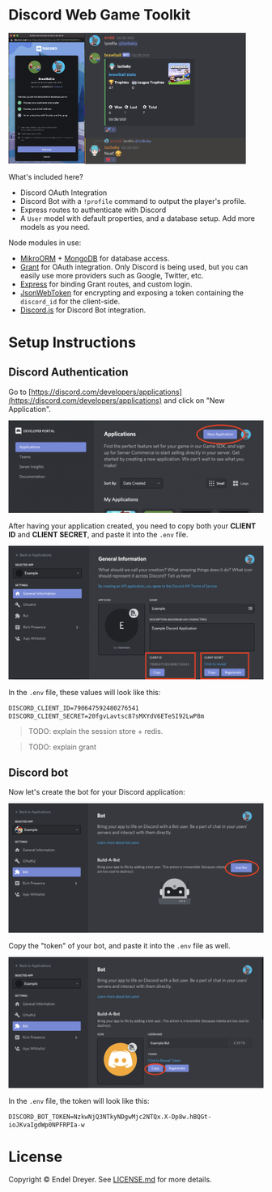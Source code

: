 # Discord Web Game Toolkit

<img src="images/discord-auth.png" width="30%" align="left" />
<img src="images/discord-bot-demo.png" width="63%" />

What's included here?

- Discord OAuth Integration
- Discord Bot with a `!profile` command to output the player's profile.
- Express routes to authenticate with Discord
- A `User` model with default properties, and a database setup. Add more models as you need.

Node modules in use:
- [MikroORM](https://www.npmjs.com/package/@mikro-orm/core) + [MongoDB](https://www.npmjs.com/package/mongodb) for database access.
- [Grant](https://www.npmjs.com/package/grant) for OAuth integration. Only Discord is being used, but you can easily use more providers such as Google, Twitter, etc.
- [Express](https://www.npmjs.com/package/express) for binding Grant routes, and custom login.
- [JsonWebToken](https://www.npmjs.com/package/jsonwebtoken) for encrypting and exposing a token containing the `discord_id` for the client-side.
- [Discord.js](https://www.npmjs.com/package/discord.js) for Discord Bot integration.

# Setup Instructions

## Discord Authentication

Go to [https://discord.com/developers/applications](https://discord.com/developers/applications) and click on "New Application".

![Click on New Application](images/discord-new-application.png)

After having your application created, you need to copy both your **CLIENT ID** and **CLIENT SECRET**, and paste it into the `.env` file.

![Client and Secret](images/discord-application-id.png)

In the `.env` file, these values will look like this:

```
DISCORD_CLIENT_ID=790647592480276541
DISCORD_CLIENT_SECRET=20fgvLavtsc87sMXYdV6ETeSI92LwP8m
```

> TODO: explain the session store + redis.

> TODO: explain grant

## Discord bot

Now let's create the bot for your Discord application:

![Add Bot](images/discord-bot-add.png)

Copy the "token" of your bot, and paste it into the `.env` file as well.

![Add Bot](images/discord-bot-token.png)

In the `.env` file, the token will look like this:

```
DISCORD_BOT_TOKEN=NzkwNjQ3NTkyNDgwMjc2NTQx.X-Dp8w.hBQGt-ioJKvaIgdWp0NPFRPIa-w
```


# License

Copyright © Endel Dreyer. See [LICENSE.md](LICENSE.md) for more details.